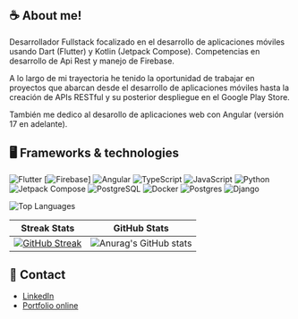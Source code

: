 

## ☕ About me! 

Desarrollador Fullstack focalizado en el desarrollo de aplicaciones móviles usando Dart (Flutter) y Kotlin (Jetpack Compose). Competencias en desarrollo de Api Rest y manejo de Firebase.

A lo largo de mi trayectoria he tenido la oportunidad de trabajar en proyectos que abarcan desde el desarrollo de aplicaciones móviles hasta la creación de APIs RESTful y su posterior despliegue en el Google Play Store. 

También me dedico al desarollo de aplicaciones web con Angular (versión 17 en adelante).


## 🖥️ Frameworks & technologies

![Flutter](https://img.icons8.com/fluency/48/000000/flutter.png)
[![Firebase](https://img.icons8.com/color/48/firebase.png)]
![Angular](https://img.icons8.com/fluency/48/000000/angularjs.png)
![TypeScript](https://img.icons8.com/fluency/48/000000/typescript.png)
![JavaScript](https://img.icons8.com/fluency/48/000000/javascript.png)
![Python](https://img.icons8.com/fluency/48/000000/python.png)
![Jetpack Compose](https://img.icons8.com/fluency/48/000000/android.png) <!-- Jetpack Compose -->
![PostgreSQL](https://img.icons8.com/fluency/48/000000/database.png) <!-- Reemplazo -->
![Docker](https://camo.githubusercontent.com/869b011ef3778c6dce9288ee988f59caec696153e3afb7219d858c05d317e368/68747470733a2f2f736b696c6c69636f6e732e6465762f69636f6e733f693d646f636b6572)
![Postgres](https://camo.githubusercontent.com/8ac99a8f9df10832e35eb2fb7fad603424fa19b103551cdebf76cbae20d9ef0c/68747470733a2f2f736b696c6c69636f6e732e6465762f69636f6e733f693d706f737467726573)
![Django](https://camo.githubusercontent.com/0f0e15aef74036399b03911fdc5b9765dd4faf8e09a4a28499cbede28a2b5f48/68747470733a2f2f736b696c6c69636f6e732e6465762f69636f6e733f693d646a616e676f)


![Top Languages](https://github-readme-stats.vercel.app/api/top-langs/?username=fjzamora93&hide=jupyter%20notebook,html,css,ejs,xml,powershell,c,cython,c%2B%2B&layout=compact)

| Streak Stats                                                                 | GitHub Stats                                                             |
|------------------------------------------------------------------------------|---------------------------------------------------------------------------|
| [![GitHub Streak](https://streak-stats.vercel.app?user=fjzamora93)](https://git.io/streak-stats) | ![Anurag's GitHub stats](https://github-readme-stats.vercel.app/api?username=fjzamora93&show_icons=true) |


## 📧 Contact
- [LinkedIn](https://www.linkedin.com/in/fjzamora/)
- [Portfolio online](https://fjzamora93.github.io/Portfolio/)
